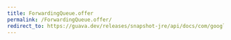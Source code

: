 ```yaml
---
title: ForwardingQueue.offer
permalink: /ForwardingQueue.offer/
redirect_to: https://guava.dev/releases/snapshot-jre/api/docs/com/google/common/collect/ForwardingQueue.html#offer-E-
---
```

